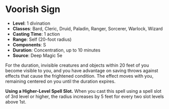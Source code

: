 # Voorish Sign

- **Level**: 1 divination
- **Classes**: Bard, Cleric, Druid, Paladin, Ranger, Sorcerer, Warlock, Wizard
- **Casting Time**: 1 action
- **Range**: Self (20-foot radius)
- **Components**: S
- **Duration**: Concentration, up to 10 minutes
- **Source**: Deep Magic 5e

For the duration, invisible creatures and objects within 20 feet of you become visible to you, and you have advantage on saving throws against effects that cause the frightened condition. The effect moves with you, remaining centered on you until the duration expires.

**Using a Higher-Level Spell Slot.** When you cast this spell using a spell slot of 3rd level or higher, the radius increases by 5 feet for every two slot levels above 1st.
